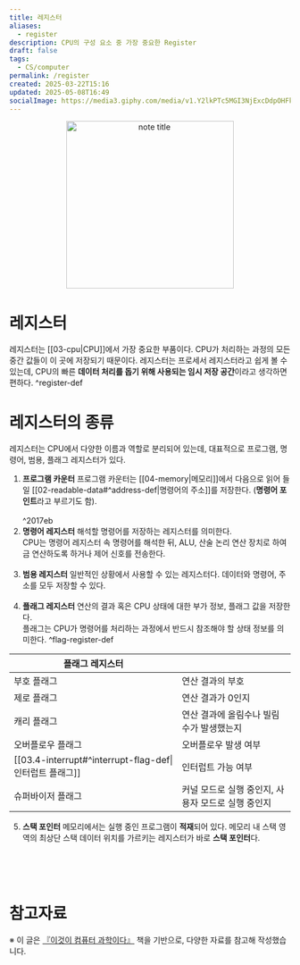 ```yaml
---
title: 레지스터
aliases:
  - register
description: CPU의 구성 요소 중 가장 중요한 Register
draft: false
tags:
  - CS/computer
permalink: /register
created: 2025-03-22T15:16
updated: 2025-05-08T16:49
socialImage: https://media3.giphy.com/media/v1.Y2lkPTc5MGI3NjExcDdpOHFkbXZzN2ExZnM5ejdrYjdnNHU5Nm1wZXp1cXhpa3FlZDdpMCZlcD12MV9pbnRlcm5hbF9naWZfYnlfaWQmY3Q9Zw/970Sr8vpwEbXG/giphy.gif
---
```

<p align="center">
  <img src="https://media3.giphy.com/media/v1.Y2lkPTc5MGI3NjExcDdpOHFkbXZzN2ExZnM5ejdrYjdnNHU5Nm1wZXp1cXhpa3FlZDdpMCZlcD12MV9pbnRlcm5hbF9naWZfYnlfaWQmY3Q9Zw/970Sr8vpwEbXG/giphy.gif" alt="note title" width="300">
</p>


# 레지스터

레지스터는 [[03-cpu|CPU]]에서 가장 중요한 부품이다. CPU가 처리하는 과정의 모든 중간 값들이 이 곳에 저장되기 때문이다. 레지스터는 프로세서 레지스터라고 쉽게 볼 수 있는데, CPU의 빠른 **데이터 처리를 돕기 위해 사용되는 임시 저장 공간**이라고 생각하면 편하다. ^register-def

# 레지스터의 종류

레지스터는 CPU에서 다양한 이름과 역할로 분리되어 있는데, 대표적으로 프로그램, 명령어, 범용, 플래그 레지스터가 있다.

1. **프로그램 카운터**
프로그램 카운터는 [[04-memory|메모리]]에서 다음으로 읽어 들일 [[02-readable-data#^address-def|명령어의 주소]]를 저장한다. (**명령어 포인트**라고 부르기도 함). 
</br></br>  ^2017eb
2. **명령어 레지스터**
해석할 명령어를 저장하는 레지스터를 의미한다.   
CPU는 명령어 레지스터 속 명령어를 해석한 뒤, ALU, 산술 논리 연산 장치로 하여금 연산하도록 하거나 제어 신호를 전송한다.
</br></br>
3. **범용 레지스터**
일반적인 상황에서 사용할 수 있는 레지스터다. 데이터와 명령어, 주소를 모두 저장할 수 있다.
</br></br>
4. **플래그 레지스터**
연산의 결과 혹은 CPU 상태에 대한 부가 정보, 플래그 값을 저장한다.  
플래그는 CPU가 명령어를 처리하는 과정에서 반드시 참조해야 할 상태 정보를 의미한다. 
^flag-register-def

| 플래그 레지스터                                         |                               |
| ------------------------------------------------ | ----------------------------- |
| 부호 플래그                                           | 연산 결과의 부호                     |
| 제로 플래그                                           | 연산 결과가 0인지                    |
| 캐리 플래그                                           | 연산 결과에 올림수나 빌림수가 발생했는지        |
| 오버플로우 플래그                                        | 오버플로우 발생 여부                   |
| [[03.4-interrupt#^interrupt-flag-def\|인터럽트 플래그]] | 인터럽트 가능 여부                    |
| 슈퍼바이저 플래그                                        | 커널 모드로 실행 중인지, 사용자 모드로 실행 중인지 |

5. **스택 포인터**
메모리에서는 실행 중인 프로그램이 **적재**되어 있다. 메모리 내 스택 영역의 최상단 스택 데이터 위치를 가르키는 레지스터가 바로 **스택 포인터**다. 


</br></br></br>
# 참고자료
※ 이 글은 [『이것이 컴퓨터 과학이다』](https://product.kyobobook.co.kr/detail/S000214014967) 책을 기반으로, 다양한 자료를 참고해 작성했습니다.